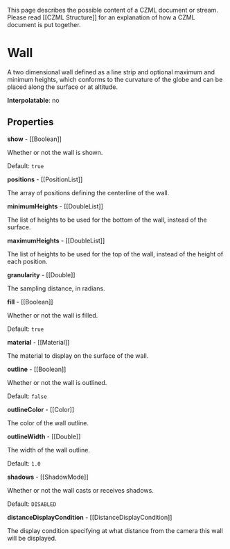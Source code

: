 This page describes the possible content of a CZML document or stream.  Please read [[CZML Structure]] for an explanation of how a CZML document is put together.

# Wall

A two dimensional wall defined as a line strip and optional maximum and minimum heights, which conforms to the curvature of the globe and can be placed along the surface or at altitude.

**Interpolatable**: no

## Properties

**show** - [[Boolean]]

Whether or not the wall is shown.

Default: `true`


**positions** - [[PositionList]]

The array of positions defining the centerline of the wall.


**minimumHeights** - [[DoubleList]]

The list of heights to be used for the bottom of the wall, instead of the surface.


**maximumHeights** - [[DoubleList]]

The list of heights to be used for the top of the wall, instead of the height of each position.


**granularity** - [[Double]]

The sampling distance, in radians.


**fill** - [[Boolean]]

Whether or not the wall is filled.

Default: `true`


**material** - [[Material]]

The material to display on the surface of the wall.


**outline** - [[Boolean]]

Whether or not the wall is outlined.

Default: `false`


**outlineColor** - [[Color]]

The color of the wall outline.


**outlineWidth** - [[Double]]

The width of the wall outline.

Default: `1.0`


**shadows** - [[ShadowMode]]

Whether or not the wall casts or receives shadows.

Default: `DISABLED`


**distanceDisplayCondition** - [[DistanceDisplayCondition]]

The display condition specifying at what distance from the camera this wall will be displayed.


